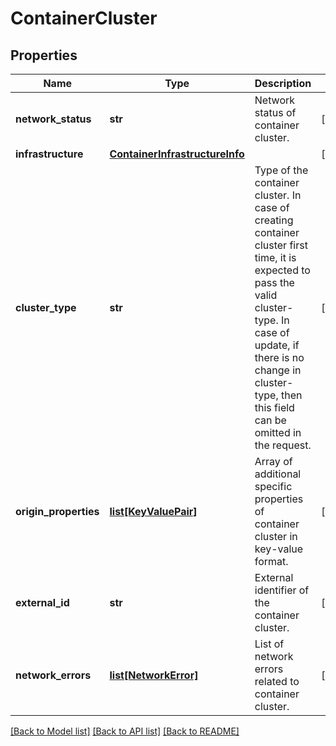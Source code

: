 # ContainerCluster

## Properties
Name | Type | Description | Notes
------------ | ------------- | ------------- | -------------
**network_status** | **str** | Network status of container cluster. | [optional] 
**infrastructure** | [**ContainerInfrastructureInfo**](ContainerInfrastructureInfo.md) |  | [optional] 
**cluster_type** | **str** | Type of the container cluster. In case of creating container cluster first time, it is expected to pass the valid cluster-type. In case of update, if there is no change in cluster-type, then this field can be omitted in the request.  | [optional] 
**origin_properties** | [**list[KeyValuePair]**](KeyValuePair.md) | Array of additional specific properties of container cluster in key-value format.  | [optional] 
**external_id** | **str** | External identifier of the container cluster. | [optional] 
**network_errors** | [**list[NetworkError]**](NetworkError.md) | List of network errors related to container cluster. | [optional] 

[[Back to Model list]](../README.md#documentation-for-models) [[Back to API list]](../README.md#documentation-for-api-endpoints) [[Back to README]](../README.md)


